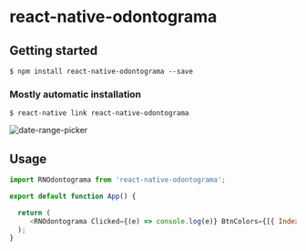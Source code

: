 
# react-native-odontograma

## Getting started

`$ npm install react-native-odontograma --save`

### Mostly automatic installation

`$ react-native link react-native-odontograma`

![date-range-picker](https://raw.githubusercontent.com/lazaronixon/react-native-date-range-picker/master/screenshots/shot1.png)


## Usage
```javascript
import RNOdontograma from 'react-native-odontograma';

export default function App() {

  return (
     <RNOdontograma Clicked={(e) => console.log(e)} BtnColors={[{ Index: '18_4', Color: '#f00' }, { Index: '18_3', Color: '#f00' }]} />
  );
}
```
  